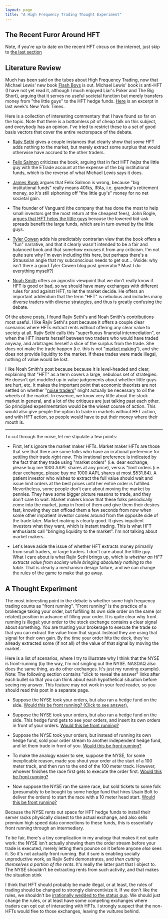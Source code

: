 ```yaml
---
layout: page
title: "A High Frequency Trading Thought Experiment"
---
```


The Recent Furor Around HFT
-----

Note, if you're up to date on the recent HFT circus on the internet,
just skip to [the last section](#thoughtexperiment)

Literature Review
----

Much has been said on the tubes about High Frequency Trading, now that
Michael Lewis' new book [Flash
Boys](http://books.google.com/books?id=UcIkAwAAQBAJ) is out. Michael
Lewis' book is anti-HFT (I have not yet read it, although I much
enjoyed Liar's Poker and The Big Short), arguing that it serves no
useful societal function but merely transfers money from "the little
guys" to the HFT hedge
funds. [Here](http://www.nytimes.com/2014/04/06/magazine/flash-boys-michael-lewis.html?_r=0)
is an excerpt in last week's New York Times.

Here is a collection of interesting commentary that I have found so
far on the topic. Note that there is a bottomless pit of cheap talk on
this subject, and everybody has an opinion. I've tried to restrict
these to a set of good basis vectors that cover the entire vectorspace
of the debate.

* [Rajiv
Sethi](http://rajivsethi.blogspot.com/2014/04/superfluous-financial-intermediation.html)
gives a couple instances that clearly show that *some* HFT adds
nothing to the market, but merely extract some surplus that would
otherwise have accrued to the other traders.

* [Felix
  Salmon](http://blogs.reuters.com/felix-salmon/2014/03/31/michael-lewiss-flawed-new-book/)
  criticizes the book, arguing that in fact HFT *helps* the little guy
  with the ETrade account at the expense of the big institutional
  funds, which is the reverse of what Michael Lewis says it does.

* [James Kwak](http://baselinescenario.com/2014/04/04/incidence/)
  argues that Felix Salmon is wrong, because "big institutional funds"
  really means 401ks, IRAs, i.e. grandma's retirement money, so it's
  still siphoning off "the little guy's" money for no net societal
  gain.

* The founder of Vanguard (the company that has done the most to help
  small investors get the most return at the cheapest fees), John
  Bogle, [argues that HFT helps the little
  guys](http://www.cbsnews.com/news/jack-bogle-michael-lewis-is-wrong-about-rigged-markets/)
  because the lowered bid-ask spreads benefit the large funds, which are in turn owned by the little guys.

* [Tyler
  Cowen](http://marginalrevolution.com/marginalrevolution/2014/04/flash-boys-the-new-michael-lewis-book.html)
  adds his predictably contrarian view that the book offers a "fun"
  narrative, and that it clearly wasn't intended to be a fair and
  balanced book and that somehow excuses it from any criticism. I'm
  not quite sure why I'm even including this here, but perhaps there's
  a Straussian angle that my subconscious needs to get out... (Aside:
  why isn't there a good Tyler Cowen blog post generator? Must I do
  everything myself?)

* [Noah
  Smith](http://noahpinionblog.blogspot.com/2014/04/no-one-really-knows-if-hft-is-good-or.html)
  offers an agnostic viewpoint that we don't really know if HFT is
  good or bad, so we should have many exchanges with different rules
  for and against HFT, to let the market decide. He offers an
  important addendum that the term "HFT" is nebulous and includes many
  diverse traders with diverse strategies, and thus is greatly
  confusing the debate.

Of the above posts, I found Rajiv Sethi's and Noah Smith's
contributions most useful. I like Rajiv Sethi's post because it offers
a couple clear scenarios where HFTs extract rents without offering any
clear value to society at all. Rajiv Sethi calls this "superfluous
financial intermediation", or when the HFT inserts herself between two
traders who would have traded anyway, and arbitrages herself a slice
of the surplus from the trade. She does not make the trade happen
(i.e. this is not "[market
making](https://en.wikipedia.org/wiki/Market_maker)"), and she does
not provide liquidity to the market. If these trades were made
illegal, nothing of value would be lost.

I like Noah Smith's post because because it is level-headed and clear,
explaining that "HFT" as a term covers a large, nebulous set of
strategies. He doesn't get muddled up in value judgements about
whether little guys are hurt, etc. It makes the important point that
economic theorists are not settled on whether "[noise
traders](http://www.stanford.edu/~milgrom/publishedarticles/Information%20Trade%20and%20Common%20Knowledge.pdf)"
might actually be necessary to oil the wheels of the market. In
essence, we know very little about the stock market in general, and a
lot of the critiques are just talking past each other. So principled
experimentation would be the wisest course of action. This would also
give people the option to trade in markets without HFT action, and
with HFT action, so people would have to put their money where their
mouth is.


----

To cut through the noise, let me stipulate a few points:

* First, let's ignore the market maker HFTs. Market maker HFTs are
those that see that there are some folks who have an irrational
preference for settling their trade *right now*. This irrational
preference is indicated by the fact that they trade using "market
orders" (i.e. dear exchange, please buy me 1000 AAPL shares at any
price), versus "limit orders (i.e. dear exchange, please buy me 1000
AAPL shares at most $531.84). A patient investor who wishes to extract
the full value should wait and issue limit orders at the best prices
until her entire order is fulfilled. Nevertheless, some people don't
care about moving the market by pennies. They have some bigger picture
reasons to trade, and they don't care to wait. Market makers know that
these folks periodically come into the market, jump in front of them
and give them their desires fast, knowing they can offload them a few
seconds from now when some other impatient investor comes around from
the opposite side of the trade later. Market making is clearly
good. It gives impatient investors what they want, which is instant
trading. This is what HFT enthusiasts call "bringing liquidity to the
market". I'm not talking about market makers.

* Let's leave aside the issue of whether HFT extracts money primarily
from small traders, or large traders. I don't care about the little
guy. What I care about is what Rajiv Sethi brings up, which is
*whether an HFT extracts value from society while bringing absolutely
nothing to the table*. That is clearly a mechanism design failure, and
we can change the rules of the game to make that go away.


A Thought Experiment
----

<a name="thoughtexperiment"> </a>

The most interesting point in the debate is whether some high
frequency trading counts as "front running". "Front running" is the
practice of a brokerage taking your order, but fulfilling its own side
order on the same (or related) position in advance of filling your
order. It is quite clear why front running is illegal: your order to
the stock exchange contains a clear signal about something. You are
trusting your brokerage to execute the trade so that you can extract
the value from that signal. Instead they are using that signal for
their own gain. By the time your order hits the deck, they've already
extracted some (if not all) of the value of that signal by moving the
market.

Here is a list of scenarios, where I try to illustrate why I think
that the NYSE is front-running (by the way, I'm not singling out the
NYSE. NASDAQ also does the same thing, as do other exchanges. It's
just my running example). Note: The following section contains "click
to reveal the answer" links after each bullet so that you can think
about each hypothetical situation before seeing my answer. This
feature may not work in your feed reader, so you should read this post
in a separate page.

* Suppose the NYSE took your orders, but also ran a hedge fund on the
  side. <a href="#ans1" onclick="toggle_visibility('ans1');"> Would
  this be front running? (Click to see answer).</a> <div id="ans1"
  style='display:none;'>No, but it definitely raises suspicion.</div>

* Suppose the NYSE took your orders, but also ran a hedge fund on the
  side. This hedge fund gets to see your orders, and insert its own
  orders in front of your orders. <a href="#ans2"
  onclick="toggle_visibility('ans2');"> Would this be front running?
  </a> <div id="ans2" style='display:none;'>Yes, this is the textbook
  definition of frontrunning.</div>

* Suppose the NYSE took your orders, but instead of running its own
  hedge fund, sold your order stream to another independent hedge
  fund, and let them trade in front of you. <a href="#ans3"
  onclick="toggle_visibility('ans3');"> Would this be front running?
  </a> <div id="ans3" style='display:none;'>Yes, they've just hired an
  intermediary to do the dirty work.</div>

* To make the analogy easier to see, suppose the NYSE, for some
  inexplicable reason, made you shout your order at the start of a 100
  meter track, and then run to the end of the 100 meter
  track. However, whoever finishes the race first gets to execute the
  order first. <a href="#ans4" onclick="toggle_visibility('ans4');">
  Would this be front running?  </a> <div id="ans4"
  style='display:none;'>No, it's not front running, but this would be
  really weird. You shouldn't trade at such an exchange if you can
  afford to.</div>

* Now suppose the NYSE ran the same race, but sold tickets to some
  folk (presumably to be bought by some hedge fund that hires Usain
  Bolt to deliver the orders) to start the race with a 10 meter head
  start. <a href="#ans5" onclick="toggle_visibility('ans5');"> Would
  this be front running?  </a> <div id="ans5"
  style='display:none;'>Yes. Because the NYSE is extracting rents from
  the front running going on. </div>

Because the NYSE rents out space for HFT hedge funds to install their
server racks physically closest to the actual exchange, and also sells
premium high speed data connections to these funds, this is
essentially front running through an intermediary. 

To be fair, there's a tiny complication in my analogy that makes it
not quite work: the NYSE isn't actually showing them the order stream
before your trade is executed, merely letting them pounce on it before
anyone *else* sees it. So it's not actually front running. But it sure
is enabling socially unproductive work, as Rajiv Sethi demonstrates,
and *then cutting themselves a portion of the rents*. It's really the
latter part that I object to. The NYSE shouldn't be extracting rents
from such activity, and that makes the situation stink

I think that HFT should probably be made illegal, or at least, the
rules of trading should be changed to strongly disincentivize it. If
we don't like the rules, we shouldn't be [irrationally wedded to the
status quo](http://www.hks.harvard.edu/fs/rzeckhau/SQBDM.pdf). We should
just change the rules, or at least have some competing exchanges where
traders can opt out of interacting with HFTs. I strongly suspect that
the non-HFTs would flee to those exchanges, leaving the vultures
behind.
